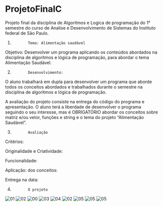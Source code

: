 # ProjetoFinalC
Projeto final da disciplina de Algoritmos e  Logica de programação do 1° semestre do curso de Analise e Desenvolvimento de Sistemas do Instituto federal de São Paulo.

1.            Tema: Alimentação saudável

 
Objetivo: Desenvolver um programa aplicando os conteúdos abordados na disciplina de algoritmos e lógica de programação, para abordar o tema Alimentação Saudável.

 

2.            Desenvolvimento:

O aluno trabalhará em dupla para desenvolver um programa que aborde todos os conceitos abordados e trabalhados durante o semestre na disciplina de algoritmos e lógica de programação.

A avaliação do projeto consiste na entrega do código do programa e apresentação. O aluno terá a liberdade de desenvolver o programa seguindo o seu interesse, mas é OBRIGATÓRIO abordar os conceitos sobre matriz e/ou vetor, funções e string e o tema do projeto “Alimentação Saudável”.



3.            Avaliação

Critérios:

Originalidade e Criatividade: 

Funcionalidade: 

Aplicação: dos conceitos: 

Entrega na data: 

4.            O projeto

![01](https://user-images.githubusercontent.com/37448340/86462907-d89d6780-bd02-11ea-8e12-30b121282cb7.png)
![02](https://user-images.githubusercontent.com/37448340/86462993-05ea1580-bd03-11ea-95aa-b96eb0576cf4.png)
![00](https://user-images.githubusercontent.com/37448340/86463322-ab04ee00-bd03-11ea-8631-c172d1d1479c.png)
![03](https://user-images.githubusercontent.com/37448340/86463063-2c0fb580-bd03-11ea-8238-d289cde911ca.png)
![04](https://user-images.githubusercontent.com/37448340/86463245-827cf400-bd03-11ea-991e-afae6f4ebab1.png)
![02](https://user-images.githubusercontent.com/37448340/86462993-05ea1580-bd03-11ea-95aa-b96eb0576cf4.png)
![05](https://user-images.githubusercontent.com/37448340/86463601-30889e00-bd04-11ea-9cdd-8205dab6cf87.png)
![05](https://user-images.githubusercontent.com/37448340/86463716-69287780-bd04-11ea-8d99-21bd5379516a.png)
![05](https://user-images.githubusercontent.com/37448340/86463768-82c9bf00-bd04-11ea-9c73-3bf118c7fe74.png)
